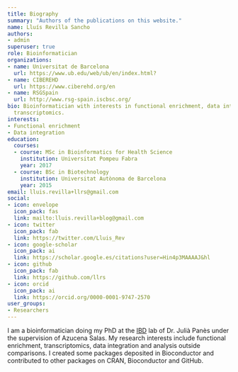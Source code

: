 ```yaml
---
title: Biography
summary: "Authors of the publications on this website."
name: Lluís Revilla Sancho
authors:
- admin
superuser: true
role: Bioinformatician
organizations:
- name: Universitat de Barcelona
  url: https://www.ub.edu/web/ub/en/index.html?
- name: CIBEREHD
  url: https://www.ciberehd.org/en
- name: RSGSpain
  url: http://www.rsg-spain.iscbsc.org/
bio: Bioinformatician with interests in functional enrichment, data integration and
  transcriptomics.
interests:
- Functional enrichment
- Data integration
education:
  courses:
  - course: MSc in Bioinformatics for Health Science
    institution: Universitat Pompeu Fabra
    year: 2017
  - course: BSc in Biotechnology
    institution: Universitat Autònoma de Barcelona
    year: 2015
email: lluis.revilla+llrs@gmail.com
social:
- icon: envelope
  icon_pack: fas
  link: mailto:lluis.revilla+blog@gmail.com
- icon: twitter
  icon_pack: fab
  link: https://twitter.com/Lluis_Rev
- icon: google-scholar
  icon_pack: ai
  link: https://scholar.google.es/citations?user=Hin4p3MAAAAJ&hl
- icon: github
  icon_pack: fab
  link: https://github.com/llrs
- icon: orcid
  icon_pack: ai
  link: https://orcid.org/0000-0001-9747-2570
user_groups:
- Researchers
---
```


I am a bioinformatician doing my PhD at the [IBD](https://ibd-bcn.org) lab of Dr. Julià Panès under the supervision of Azucena Salas. My research interests include functional enrichment, transcriptomics, data integration and analysis outside comparisons. I created some packages deposited in Bioconductor and contributed to other packages on CRAN, Bioconductor and GitHub. 
